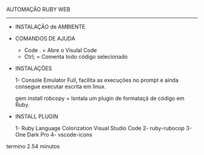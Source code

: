 AUTOMAÇÃO RUBY WEB

---
* INSTALAÇÃO de AMBIENTE


* COMANDOS DE AJUDA

    * Code . = Abre o Visulal Code
    * Ctrl; = Comenta todo código selecionado

* INSTALAÇÔES

    1- Console Emulator Full, facilita as execuções no prompt e ainda consegue executar escrita em linux.

    gem install robcopy = Isntala um plugin de formataçã de código em Ruby.

* INSTALL PLUGIN

    1- Ruby Language Colorization Visual Studio Code
    2- ruby-rubocop
    3- One Dark Pro
    4- vscode-icons

termino 2.54 minutos

     